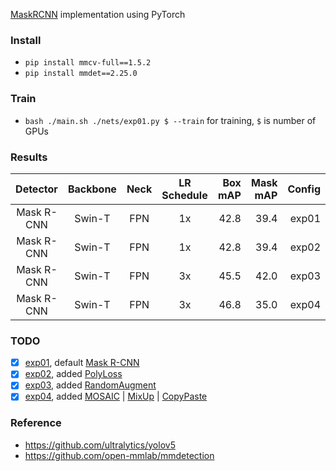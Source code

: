 [MaskRCNN](https://arxiv.org/abs/1703.06870) implementation using PyTorch

### Install

* `pip install mmcv-full==1.5.2`
* `pip install mmdet==2.25.0`

### Train

* `bash ./main.sh ./nets/exp01.py $ --train` for training, `$` is number of GPUs

### Results

|  Detector  | Backbone | Neck | LR Schedule | Box mAP | Mask mAP | Config |
|:----------:|:--------:|:----:|:-----------:|--------:|---------:|-------:|
| Mask R-CNN |  Swin-T  | FPN  |     1x      |    42.8 |     39.4 |  exp01 |
| Mask R-CNN |  Swin-T  | FPN  |     1x      |    42.8 |     39.4 |  exp02 |
| Mask R-CNN |  Swin-T  | FPN  |     3x      |    45.5 |     42.0 |  exp03 |
| Mask R-CNN |  Swin-T  | FPN  |     3x      |    46.8 |     35.0 |  exp04 |

### TODO

* [x] [exp01](./nets/exp01.py), default [Mask R-CNN](https://arxiv.org/abs/1703.06870)
* [x] [exp02](./nets/exp02.py), added [PolyLoss](https://arxiv.org/abs/2204.12511)
* [x] [exp03](./nets/exp03.py), added [RandomAugment](https://arxiv.org/abs/1909.13719)
* [x] [exp04](./nets/exp04.py), added [MOSAIC](https://arxiv.org/abs/2004.10934)
  |  [MixUp](https://arxiv.org/abs/1710.09412) | [CopyPaste](https://arxiv.org/abs/2012.07177)

### Reference

* https://github.com/ultralytics/yolov5
* https://github.com/open-mmlab/mmdetection